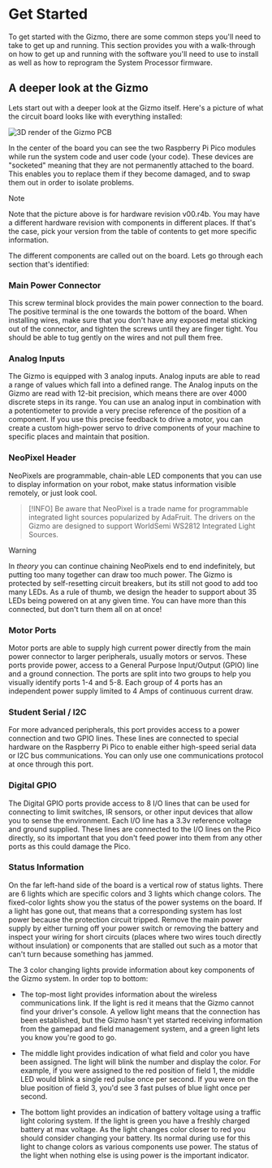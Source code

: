 # Get Started

To get started with the Gizmo, there are some common steps you'll need
to take to get up and running.  This section provides you with a
walk-through on how to get up and running with the software you'll need
to use to install as well as how to reprogram the System Processor
firmware.

## A deeper look at the Gizmo

Lets start out with a deeper look at the Gizmo itself.  Here's a
picture of what the circuit board looks like with everything
installed:

![3D render of the Gizmo PCB](/img/gizmo-overview.png)

In the center of the board you can see the two Raspberry Pi Pico
modules while run the system code and user code (your code).  These
devices are "socketed" meaning that they are not permanently attached
to the board.  This enables you to replace them if they become
damaged, and to swap them out in order to isolate problems.

> [!NOTE]
> Note that the picture above is for hardware revision v00.r4b.  You
> may have a different hardware revision with components in different
> places.  If that's the case, pick your version from the table of
> contents to get more specific information.

The different components are called out on the board.  Lets go through
each section that's identified:

### Main Power Connector

This screw terminal block provides the main power connection to the
board.  The positive terminal is the one towards the bottom of the
board.  When installing wires, make sure that you don't have any
exposed metal sticking out of the connector, and tighten the screws
until they are finger tight.  You should be able to tug gently on the
wires and not pull them free.

### Analog Inputs

The Gizmo is equipped with 3 analog inputs.  Analog inputs are able to
read a range of values which fall into a defined range.  The Analog
inputs on the Gizmo are read with 12-bit precision, which means there
are over 4000 discrete steps in its range.  You can use an analog
input in combination with a potentiometer to provide a very precise
reference of the position of a component.  If you use this precise
feedback to drive a motor, you can create a custom high-power servo to
drive components of your machine to specific places and maintain that
position.

### NeoPixel Header

NeoPixels are programmable, chain-able LED components that you can use
to display information on your robot, make status information visible
remotely, or just look cool.

> [!INFO]
> Be aware that NeoPixel is a trade name for programmable integrated
> light sources popularized by AdaFruit.  The drivers on the Gizmo are
> designed to support WorldSemi WS2812 Integrated Light Sources.


> [!Warning]
> In _theory_ you can continue chaining NeoPixels end to end
> indefinitely, but putting too many together can draw too much
> power. The Gizmo is protected by self-resetting circuit breakers,
> but its still not good to add too many LEDs.  As a rule of thumb, we
> design the header to support about 35 LEDs being powered on at any
> given time.  You can have more than this connected, but don't turn
> them all on at once!

### Motor Ports

Motor ports are able to supply high current power directly from the
main power connector to larger peripherals, usually motors or servos.
These ports provide power, access to a General Purpose Input/Output
(GPIO) line and a ground connection.  The ports are split into two
groups to help you visually identify ports 1-4 and 5-8.  Each group of
4 ports has an independent power supply limited to 4 Amps of continuous
current draw.

### Student Serial / I2C

For more advanced peripherals, this port provides access to a power
connection and two GPIO lines.  These lines are connected to special
hardware on the Raspberry Pi Pico to enable either high-speed serial
data or I2C bus communications.  You can only use one communications
protocol at once through this port.

### Digital GPIO

The Digital GPIO ports provide access to 8 I/O lines that can be used
for connecting to limit switches, IR sensors, or other input devices
that allow you to sense the environment.  Each I/O line has a 3.3v
reference voltage and ground supplied.  These lines are connected to
the I/O lines on the Pico directly, so its important that you don't
feed power into them from any other ports as this could damage the
Pico.

### Status Information

On the far left-hand side of the board is a vertical row of status
lights.  There are 6 lights which are specific colors and 3 lights
which change colors.  The fixed-color lights show you the status of
the power systems on the board.  If a light has gone out, that means
that a corresponding system has lost power because the protection
circuit tripped.  Remove the main power supply by either turning off
your power switch or removing the battery and inspect your wiring for
short circuits (places where two wires touch directly without
insulation) or components that are stalled out such as a motor that
can't turn because something has jammed.

The 3 color changing lights provide information about key components
of the Gizmo system.  In order top to bottom:

  * The top-most light provides information about the wireless
    communications link.  If the light is red it means that the Gizmo
    cannot find your driver's console.  A yellow light means that the
    connection has been established, but the Gizmo hasn't yet started
    receiving information from the gamepad and field management
    system, and a green light lets you know you're good to go.

  * The middle light provides indication of what field and color you
    have been assigned.  The light will blink the number and display
    the color.  For example, if you were assigned to the red position
    of field 1, the middle LED would blink a single red pulse once per
    second.  If you were on the blue position of field 3, you'd see 3
    fast pulses of blue light once per second.

  * The bottom light provides an indication of battery voltage using a
    traffic light coloring system.  If the light is green you have a
    freshly charged battery at max voltage.  As the light changes
    color closer to red you should consider changing your battery.
    Its normal during use for this light to change colors as various
    components use power.  The status of the light when nothing else
    is using power is the important indicator.
